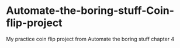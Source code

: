 # Automate-the-boring-stuff-Coin-flip-project
My practice coin flip project from Automate the boring stuff chapter 4
